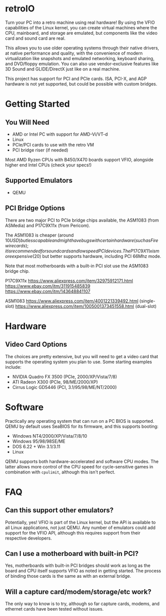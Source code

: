 retroIO
=======
Turn your PC into a retro machine using real hardware! By using the VFIO capabilities of the Linux kernel, you can create virtual machines where the CPU, mainboard, and storage are emulated, but components like the video card and sound card are real.

This allows you to use older operating systems through their native drivers, at native performance and quality, with the convenience of modern virtualization like snapshots and emulated networking, keyboard sharing, and DVD/floppy emulation. You can also use vendor-exclusive features like 3D Sound and GLIDE/DirectX just like on a real machine.

This project has support for PCI and PCIe cards. ISA, PCI-X, and AGP hardware is not yet supported, but could be possible with custom bridges.

Getting Started
===============

You Will Need
-------------
  - AMD or Intel PC with support for AMD-Vi/VT-d
  - Linux
  - PCIe/PCI cards to use with the retro VM
  - PCI bridge riser (if needed)
    
Most AMD Ryzen CPUs with B450/X470 boards support VFIO, alongside higher end Intel CPUs (check your specs!)

Supported Emulators
-------------------
  - QEMU

PCI Bridge Options
------------------
There are two major PCI to PCIe bridge chips available, the ASM1083 (from ASMedia) and P17C9X11x (from Pericom). 

The ASM1083 is cheaper (around $10 USD) but less capable and might have bugs with certain hardware (such as Firewire cards); it is recommended for sound cards and low speed PCI devices. The P17C9X11x is more expensive ($20) but better supports hardware, including PCI 66Mhz mode.

Note that most motherboards with a built-in PCI slot use the ASM1083 bridge chip.

P17C9X11x
https://www.aliexpress.com/item/32975912171.html
https://www.ebay.com/itm/311915485839
https://www.ebay.com/itm/143648841107

ASM1083
https://www.aliexpress.com/item/4001221339492.html (single-slot)
https://www.aliexpress.com/item/1005001373451558.html (dual-slot)

Hardware
========

Video Card Options
------------------
The choices are pretty extensive, but you will need to get a video card that supports the operating system you plan to use. Some starting examples include:
  - NVIDIA Quadro FX 3500 (PCIe, 2000/XP/Vista/7/8)
  - ATI Radeon X300 (PCIe, 98/ME/2000/XP)
  - Cirrus Logic GD5446 (PCI, 3.1/95/98/ME/NT/2000)
    
Software
========
Practically any operating system that can run on a PC BIOS is supported. QEMU by default uses SeaBIOS for its firmware, and this supports booting:
  - Windows NT4/2000/XP/Vista/7/8/10
  - Windows 95/98/98SE/ME
  - DOS 6.22 + Win 3.1/3.11
  - Linux
    
QEMU supports both hardware-accelerated and software CPU modes. The latter allows more control of the CPU speed for cycle-sensitive games in combination with `cpulimit`, although this isn't perfect.

FAQ
===

Can this support other emulators?
---------------------------------
Potentially, yes! VFIO is part of the Linux kernel, but the API is available to all Linux applications, not just QEMU. Any number of emulators could add support for the VFIO API, although this requires support from their respective developers.

Can I use a motherboard with built-in PCI?
------------------------------------------
Yes, motherboards with built-in PCI bridges should work as long as the board and CPU itself supports VFIO as noted in getting started. The process of binding those cards is the same as with an external bridge.

Will a capture card/modem/storage/etc work?
----------------------------------------------------------
The only way to know is to try, although so far capture cards, modems, and ethernet cards have been tested without issues.
